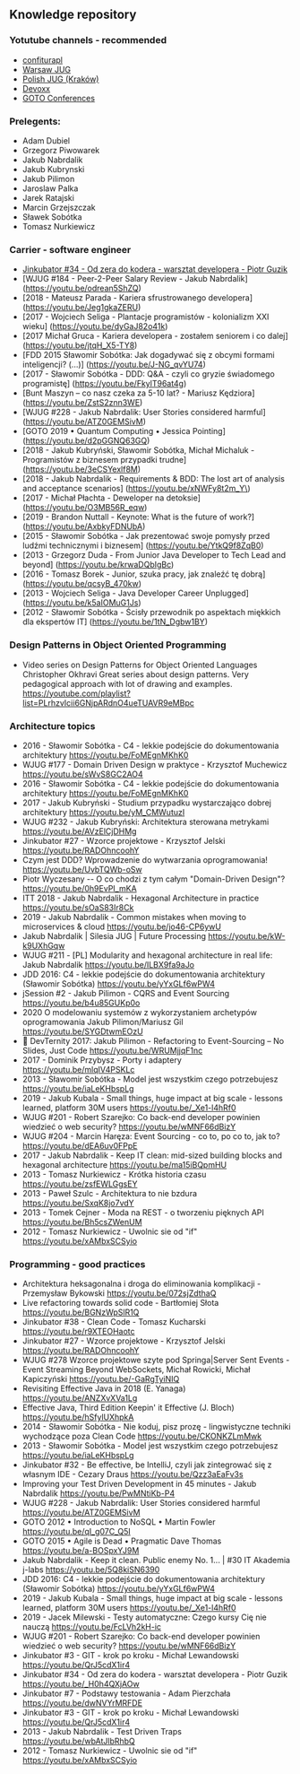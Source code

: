 ## Knowledge repository
### Yotutube channels - recommended
- [confiturapl](https://www.youtube.com/channel/UCkVjQGf_e0JmlonPMS4VNXQ)
- [Warsaw JUG](https://www.youtube.com/channel/UC2coGyxf5x_CzJ3l4F-N-Sw)
- [Polish JUG (Kraków)](https://www.youtube.com/channel/UCFQJHkJln2LF1gYy3lMqCnw)
- [Devoxx](https://www.youtube.com/channel/UCCBVCTuk6uJrN3iFV_3vurg)
- [GOTO Conferences](https://www.youtube.com/channel/UCs_tLP3AiwYKwdUHpltJPuA)

### Prelegents:
- Adam Dubiel
- Grzegorz Piwowarek
- Jakub Nabrdalik
- Jakub Kubrynski
- Jakub Pilimon
- Jaroslaw Palka
- Jarek Ratajski
- Marcin Grzejszczak
- Sławek Sobótka
- Tomasz Nurkiewicz
###  Carrier - software engineer
- [Jinkubator #34 - Od zera do kodera - warsztat developera - Piotr Guzik](https://youtu.be/_H0h4QXjAOw)
-  [WJUG #184 - Peer-2-Peer Salary Review - Jakub Nabrdalik]
(https://youtu.be/odrean5ShZQ)
- [2018 - Mateusz Parada - Kariera sfrustrowanego developera]
(https://youtu.be/Jeg1gkaZERU)
- [2017 - Wojciech Seliga - Plantacje programistów - kolonializm XXI wieku]
 (https://youtu.be/dyGaJ82o41k)
- [2017  Michał Gruca - Kariera developera - zostałem seniorem i co dalej]
(https://youtu.be/jtqH_X5-TY8)
- [FDD 2015 Sławomir Sobótka: Jak dogadywać się z obcymi formami inteligencji? (...)]
(https://youtu.be/J-NG_qvYU74)
- [2017 - Sławomir Sobótka - DDD: Q&A - czyli co gryzie świadomego programistę]
(https://youtu.be/FkylT96at4g)
- [Bunt Maszyn – co nasz czeka za 5-10 lat? - Mariusz Kędziora]
(https://youtu.be/ZstS2znn3WE)
- [WJUG #228 - Jakub Nabrdalik: User Stories considered harmful]
(https://youtu.be/ATZ0GEMSivM)
- [GOTO 2019 • Quantum Computing • Jessica Pointing]
(https://youtu.be/d2pGGNQ63GQ)
- [2018 - Jakub Kubryński, Sławomir Sobótka, Michał Michaluk - Programistów z biznesem przypadki trudne]
(https://youtu.be/3eCSYexlf8M)
- [2018 - Jakub Nabrdalik - Requirements & BDD: The lost art of analysis and acceptance scenarios]
(https://youtu.be/xNWFy8t2m_Y\)
- [2017 - Michał Płachta - Deweloper na detoksie]
(https://youtu.be/O3MB56R_eqw)
- [2019 - Brandon Nuttall - Keynote: What is the future of work?]
(https://youtu.be/AxbkyFDNUbA)
- [2015 - Sławomir Sobótka - Jak prezentować swoje pomysły przed ludźmi technicznymi i biznesem]
(https://youtu.be/YtkQ9f8ZqB0)
- [2013 - Grzegorz Duda - From Junior Java Developer to Tech Lead and beyond]
(https://youtu.be/krwaDQbIgBc)
- [2016 - Tomasz Borek - Junior, szuka pracy, jak znaleźć tę dobrą]
(https://youtu.be/qcsyB_470kw)
- [2013 - Wojciech Seliga - Java Developer Career Unplugged]
(https://youtu.be/k5aIOMuG1Js)
- [2012 - Sławomir Sobótka - Ścisły przewodnik po aspektach miękkich dla ekspertów IT]
(https://youtu.be/1tN_Dgbw1BY)
### Design Patterns in Object Oriented Programming
- Video series on Design Patterns for Object Oriented Languages 
Christopher Okhravi
Great series about design patterns. Very pedagogical approach with lot of drawing and examples.
https://youtube.com/playlist?list=PLrhzvIcii6GNjpARdnO4ueTUAVR9eMBpc

###  Architecture topics
- 2016 - Sławomir Sobótka - C4 - lekkie podejście do dokumentowania architektury
https://youtu.be/FoMEgnMKhK0
- WJUG #177 - Domain Driven Design w praktyce - Krzysztof Muchewicz
https://youtu.be/sWvS8GC2AO4
- 2016 - Sławomir Sobótka - C4 - lekkie podejście do dokumentowania architektury
https://youtu.be/FoMEgnMKhK0
- 2017 - Jakub Kubryński - Studium przypadku wystarczająco dobrej architektury
https://youtu.be/yM_CMWutuzI
- WJUG #232 - Jakub Kubryński: Architektura sterowana metrykami
https://youtu.be/AVzElCjDHMg
- Jinkubator #27 - Wzorce projektowe - Krzysztof Jelski
https://youtu.be/RADOhncoohY
- Czym jest DDD? Wprowadzenie do wytwarzania oprogramowania!
https://youtu.be/UvbTQWb-oSw
- Piotr Wyczesany -- O co chodzi z tym całym "Domain-Driven Design"?
https://youtu.be/0h9EvPI_mKA
- ITT 2018 - Jakub Nabrdalik - Hexagonal Architecture in practice
https://youtu.be/sOaS83Ir8Ck
- 2019 - Jakub Nabrdalik - Common mistakes when moving to microservices & cloud
https://youtu.be/jo46-CP6ywU
- Jakub Nabrdalik | Silesia JUG | Future Processing
https://youtu.be/kW-k9UXhGqw
- WJUG #211 - [PL] Modularity and hexagonal architecture in real life: Jakub Nabrdalik
https://youtu.be/ILBX9fa9aJo
- JDD 2016: C4 - lekkie podejście do dokumentowania architektury (Sławomir Sobótka)
https://youtu.be/yYxGLf6wPW4
- jSession #2 - Jakub Pilimon - CQRS and Event Sourcing
https://youtu.be/b4u85GUKp0o
- 2020 O modelowaniu systemów z wykorzystaniem archetypów oprogramowania Jakub Pilimon/Mariusz Gil 
https://youtu.be/SYGDtwmEOzU
- 🚀 DevTernity 2017: Jakub Pilimon - Refactoring to Event-Sourcing – No Slides, Just Code
https://youtu.be/WRUMjjqF1nc
- 2017 - Dominik Przybysz - Porty i adaptery
https://youtu.be/mlqIV4PSKLc
- 2013 - Sławomir Sobótka - Model jest wszystkim czego potrzebujesz
https://youtu.be/iaLeKHbspLg
- 2019 - Jakub Kubala - Small things, huge impact at big scale - lessons learned, platform 30M users
https://youtu.be/_Xe1-l4hRf0
- WJUG #201 - Robert Szarejko: Co back-end developer powinien wiedzieć o web security?
https://youtu.be/wMNF66dBizY
- WJUG #204 - Marcin Haręza: Event Sourcing - co to, po co to, jak to?
https://youtu.be/dEA6uv0FPpE
- 2017 - Jakub Nabrdalik - Keep IT clean: mid-sized building blocks and hexagonal architecture
https://youtu.be/ma15iBQpmHU
- 2013 - Tomasz Nurkiewicz - Krótka historia czasu
https://youtu.be/zsfEWLGgsEY
- 2013 - Paweł Szulc - Architektura to nie bzdura
https://youtu.be/SxqK8jo7vdY
- 2013 - Tomek Cejner - Moda na REST - o tworzeniu pięknych API
https://youtu.be/Bh5csZWenUM
- 2012 - Tomasz Nurkiewicz - Uwolnic sie od "if"
https://youtu.be/xAMbxSCSyio

###  Programming - good practices
- Architektura heksagonalna i droga do eliminowania komplikacji - Przemysław Bykowski
https://youtu.be/072sjZdthaQ
- Live refactoring towards solid code - Bartłomiej Słota
https://youtu.be/BGNzWpSlR1Q
- Jinkubator #38 - Clean Code - Tomasz Kucharski
https://youtu.be/r9XTEOHaotc
- Jinkubator #27 - Wzorce projektowe - Krzysztof Jelski
https://youtu.be/RADOhncoohY
- WJUG #278 Wzorce projektowe szyte pod Springa|Server Sent Events - Event Streaming Beyond WebSockets, Michał Rowicki, Michał Kapiczyński
https://youtu.be/-GaRgTyiNIQ
- Revisiting Effective Java in 2018 (E. Yanaga)
https://youtu.be/ANZXvXVa1Lg
- Effective Java, Third Edition Keepin' it Effective (J. Bloch)
https://youtu.be/hSfylUXhpkA
- 2014 - Sławomir Sobótka - Nie koduj, pisz prozę - lingwistyczne techniki wychodzące poza Clean Code
https://youtu.be/CKONKZLmMwk
- 2013 - Sławomir Sobótka - Model jest wszystkim czego potrzebujesz
https://youtu.be/iaLeKHbspLg
- Jinkubator #32 - Be effective, be IntelliJ, czyli jak zintegrować się z własnym IDE - Cezary Draus
https://youtu.be/Qzz3aEaFv3s
- Improving your Test Driven Development in 45 minutes - Jakub Nabrdalik
https://youtu.be/PwMNtiKb-P4
- WJUG #228 - Jakub Nabrdalik: User Stories considered harmful
https://youtu.be/ATZ0GEMSivM
- GOTO 2012 • Introduction to NoSQL • Martin Fowler
https://youtu.be/qI_g07C_Q5I
- GOTO 2015 • Agile is Dead • Pragmatic Dave Thomas
https://youtu.be/a-BOSpxYJ9M
- Jakub Nabrdalik - Keep it clean. Public enemy No. 1... | #30 IT Akademia j-labs
https://youtu.be/5Q8kiSN6390
- JDD 2016: C4 - lekkie podejście do dokumentowania architektury (Sławomir Sobótka)
https://youtu.be/yYxGLf6wPW4
- 2019 - Jakub Kubala - Small things, huge impact at big scale - lessons learned, platform 30M users
https://youtu.be/_Xe1-l4hRf0
- 2019 - Jacek Milewski - Testy automatyczne: Czego kursy Cię nie nauczą
https://youtu.be/FcLVh2kH-ic
- WJUG #201 - Robert Szarejko: Co back-end developer powinien wiedzieć o web security?
https://youtu.be/wMNF66dBizY
- Jinkubator #3 - GIT - krok po kroku - Michał Lewandowski
https://youtu.be/QrJ5cdX1ir4
- Jinkubator #34 - Od zera do kodera - warsztat developera - Piotr Guzik
https://youtu.be/_H0h4QXjAOw
- Jinkubator #7 - Podstawy testowania - Adam Pierzchała
https://youtu.be/dwNVYrMRFDE
- Jinkubator #3 - GIT - krok po kroku - Michał Lewandowski
https://youtu.be/QrJ5cdX1ir4
- 2013 - Jakub Nabrdalik - Test Driven Traps
https://youtu.be/wbAtJlbRhbQ
- 2012 - Tomasz Nurkiewicz - Uwolnic sie od "if"
https://youtu.be/xAMbxSCSyio
